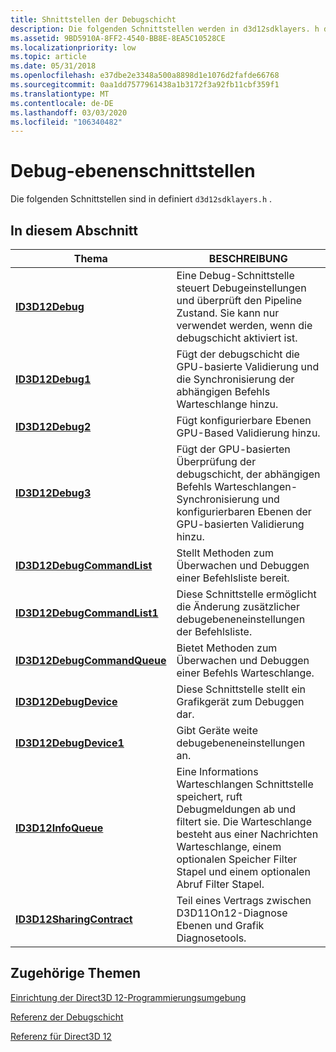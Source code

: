 ```yaml
---
title: Shnittstellen der Debugschicht
description: Die folgenden Schnittstellen werden in d3d12sdklayers. h deklariert.
ms.assetid: 9BD5910A-8FF2-4540-BB8E-8EA5C10528CE
ms.localizationpriority: low
ms.topic: article
ms.date: 05/31/2018
ms.openlocfilehash: e37dbe2e3348a500a8898d1e1076d2fafde66768
ms.sourcegitcommit: 0aa1dd7577961438a1b3172f3a92fb11cbf359f1
ms.translationtype: MT
ms.contentlocale: de-DE
ms.lasthandoff: 03/03/2020
ms.locfileid: "106340482"
---
```

# <a name="debug-layer-interfaces"></a>Debug-ebenenschnittstellen

Die folgenden Schnittstellen sind in definiert `d3d12sdklayers.h` .

## <a name="in-this-section"></a>In diesem Abschnitt

| Thema | BESCHREIBUNG |
|-|-|
| [**ID3D12Debug**](/windows/desktop/api/d3d12sdklayers/nn-d3d12sdklayers-id3d12debug) | Eine Debug-Schnittstelle steuert Debugeinstellungen und überprüft den Pipeline Zustand. Sie kann nur verwendet werden, wenn die debugschicht aktiviert ist. |
| [**ID3D12Debug1**](/windows/desktop/api/d3d12sdklayers/nn-d3d12sdklayers-id3d12debug1) | Fügt der debugschicht die GPU-basierte Validierung und die Synchronisierung der abhängigen Befehls Warteschlange hinzu. |
| [**ID3D12Debug2**](/windows/desktop/api/D3D12sdklayers/nn-d3d12sdklayers-id3d12debug2) | Fügt konfigurierbare Ebenen GPU-Based Validierung hinzu. |
| [**ID3D12Debug3**](/windows/desktop/api/D3D12sdklayers/nn-d3d12sdklayers-id3d12debug3) | Fügt der GPU-basierten Überprüfung der debugschicht, der abhängigen Befehls Warteschlangen-Synchronisierung und konfigurierbaren Ebenen der GPU-basierten Validierung hinzu. |
| [**ID3D12DebugCommandList**](/windows/desktop/api/d3d12sdklayers/nn-d3d12sdklayers-id3d12debugcommandlist) | Stellt Methoden zum Überwachen und Debuggen einer Befehlsliste bereit. |
| [**ID3D12DebugCommandList1**](/windows/desktop/api/d3d12sdklayers/nn-d3d12sdklayers-id3d12debugcommandlist1) | Diese Schnittstelle ermöglicht die Änderung zusätzlicher debugebeneneinstellungen der Befehlsliste. |
| [**ID3D12DebugCommandQueue**](/windows/desktop/api/d3d12sdklayers/nn-d3d12sdklayers-id3d12debugcommandqueue) | Bietet Methoden zum Überwachen und Debuggen einer Befehls Warteschlange. |
| [**ID3D12DebugDevice**](/windows/desktop/api/d3d12sdklayers/nn-d3d12sdklayers-id3d12debugdevice) | Diese Schnittstelle stellt ein Grafikgerät zum Debuggen dar. |
| [**ID3D12DebugDevice1**](/windows/desktop/api/d3d12sdklayers/nn-d3d12sdklayers-id3d12debugdevice1) | Gibt Geräte weite debugebeneneinstellungen an. |
| [**ID3D12InfoQueue**](/windows/desktop/api/d3d12sdklayers/nn-d3d12sdklayers-id3d12infoqueue) | Eine Informations Warteschlangen Schnittstelle speichert, ruft Debugmeldungen ab und filtert sie. Die Warteschlange besteht aus einer Nachrichten Warteschlange, einem optionalen Speicher Filter Stapel und einem optionalen Abruf Filter Stapel. |
| [**ID3D12SharingContract**](/windows/desktop/api/d3d12sdklayers/nn-d3d12sdklayers-id3d12sharingcontract) | Teil eines Vertrags zwischen D3D11On12-Diagnose Ebenen und Grafik Diagnosetools. |

## <a name="related-topics"></a>Zugehörige Themen

<dl> <dt>

[Einrichtung der Direct3D 12-Programmierungsumgebung](directx-12-programming-environment-set-up.md)
</dt> <dt>

[Referenz der Debugschicht](direct3d-12-sdklayers-reference.md)
</dt> <dt>

[Referenz für Direct3D 12](direct3d-12-reference.md)
</dt> </dl>